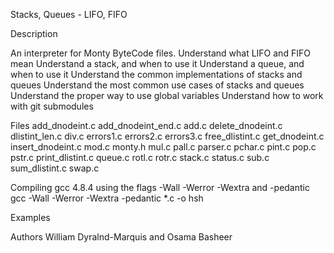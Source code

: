 Stacks, Queues - LIFO, FIFO

Description

An interpreter for Monty ByteCode files.
Understand what LIFO and FIFO mean
Understand a stack, and when to use it
Understand a queue, and when to use it
Understand the common implementations of stacks and queues
Understand the most common use cases of stacks and queues
Understand the proper way to use global variables
Understand how to work with git submodules

Files
add_dnodeint.c
add_dnodeint_end.c
add.c
delete_dnodeint.c
dlistint_len.c
div.c
errors1.c
errors2.c
errors3.c
free_dlistint.c
get_dnodeint.c
insert_dnodeint.c
mod.c
monty.h
mul.c
pall.c
parser.c
pchar.c
pint.c
pop.c
pstr.c
print_dlistint.c
queue.c
rotl.c
rotr.c
stack.c
status.c
sub.c
sum_dlistint.c
swap.c

Compiling
gcc 4.8.4 using the flags -Wall -Werror -Wextra and -pedantic
gcc -Wall -Werror -Wextra -pedantic *.c -o hsh

Examples

Authors
William Dyralnd-Marquis and Osama Basheer